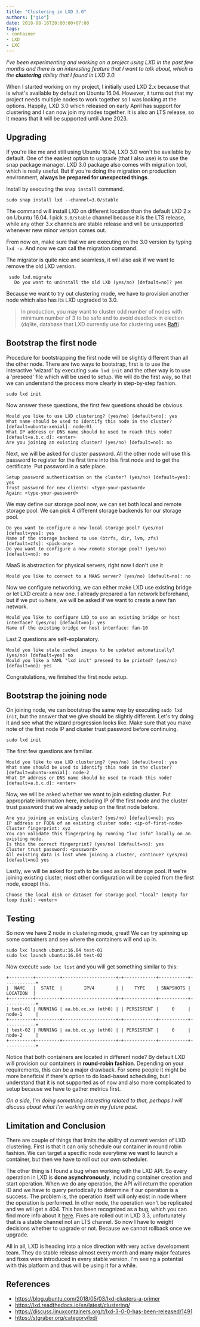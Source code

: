 ```yaml
---
title: "Clustering in LXD 3.0"
authors: ["gio"]
date: 2018-08-16T20:00:00+07:00
tags:
- container
- LXD
- LXC
---
```


<em>I've been experimenting and working on a project using LXD in the past few months and there is an interesting feature that I want to talk about, which is the **clustering** ability that I found in LXD 3.0.</em>

When I started working on my project, I initially used LXD 2.x because that is what's available by default on Ubuntu 16.04. However, it turns out that my project needs multiple nodes to work together so I was looking at the options. Happily, LXD 3.0 which released on early April has support for clustering and I can now join my nodes together. It is also an LTS release, so it means that it will be supported until June 2023.

## Upgrading

If you're like me and still using Ubuntu 16.04, LXD 3.0 won't be available by default. One of the easiest option to upgrade (that I also use) is to use the snap package manager. LXD 3.0 package also comes with migration tool, which is really useful. But if you're doing the migration on production environment, **always be prepared for unexpected things**.

Install by executing the `snap install` command.

```shell
sudo snap install lxd --channel=3.0/stable
```

The command will install LXD on different location than the default LXD 2.x on Ubuntu 16.04. I pick `3.0/stable` channel because it is the LTS release, while any other 3.x channels are stable release and will be unsupported whenever new minor version comes out.

From now on, make sure that we are executing on the 3.0 version by typing `lxd -v`. And now we can call the migration command. 

The migrator is quite nice and seamless, it will also ask if we want to remove the old LXD version.

```shell
 sudo lxd.migrate
   Do you want to uninstall the old LXD (yes/no) [default=no]? yes
```

Because we want to try out clustering mode, we have to provision another node which also has its LXD upgraded to 3.0. 

> In production, you may want to cluster odd number of nodes with minimum number of 3 to be safe and to avoid deadlock in election (dqlite, database that LXD currently use for clustering uses [Raft](https://raft.github.io/)).

## Bootstrap the first node

Procedure for bootstrapping the first node will be slightly different than all the other node. There are two ways to bootstrap, first is to use the interactive 'wizard' by executing `sudo lxd init` and the other way is to use a 'preseed' file which will be used to setup. We will do the first way, so that we can understand the process more clearly in step-by-step fashion.

```shell
sudo lxd init
```

Now answer these questions, the first few questions should be obvious.

```shell
Would you like to use LXD clustering? (yes/no) [default=no]: yes
What name should be used to identify this node in the cluster? [default=ubuntu-xenial]: node-01
What IP address or DNS name should be used to reach this node? [default=a.b.c.d]: <enter>
Are you joining an existing cluster? (yes/no) [default=no]: no
```

Next, we will be asked for cluster password. All the other node will use this password to register for the first time into this first node and to get the certificate. Put password in a safe place.

```shell
Setup password authentication on the cluster? (yes/no) [default=yes]: yes
Trust password for new clients: <type-your-password>
Again: <type-your-password>
```

We may define our storage pool now, we can set both local and remote storage pool. We can pick 4 different storage backends for our storage pool.

```shell
Do you want to configure a new local storage pool? (yes/no) [default=yes]: yes
Name of the storage backend to use (btrfs, dir, lvm, zfs) [default=zfs]: <pick-any>
Do you want to configure a new remote storage pool? (yes/no) [default=no]: no
```

MaaS is abstraction for physical servers, right now I don't use it

```shell
Would you like to connect to a MAAS server? (yes/no) [default=no]: no
```

Now we configure networking, we can either make LXD use existing bridge or let LXD create a new one. I already prepared a fan network beforehand, but if we put `no` here, we will be asked if we want to create a new fan network.

```shell
Would you like to configure LXD to use an existing bridge or host interface? (yes/no) [default=no]: yes
Name of the existing bridge or host interface: fan-10
```

Last 2 questions are self-explanatory.

```shell
Would you like stale cached images to be updated automatically? (yes/no) [default=yes] no
Would you like a YAML "lxd init" preseed to be printed? (yes/no) [default=no]: yes
```

Congratulations, we finished the first node setup.

## Bootstrap the joining node

On joining node, we can bootstrap the same way by executing `sudo lxd init`, but the answer that we give should be slightly different. Let's try doing it and see what the wizard progression looks like. Make sure that you make note of the first node IP and cluster trust password before continuing.

```shell
sudo lxd init
```

The first few questions are familiar.

```shell
Would you like to use LXD clustering? (yes/no) [default=no]: yes
What name should be used to identify this node in the cluster? [default=ubuntu-xenial]: node-2
What IP address or DNS name should be used to reach this node? [default=a.b.c.d]: <enter>
```

Now, we will be asked whether we want to join existing cluster. Put appropriate information here, including IP of the first node and the cluster trust password that we already setup on the first node before.

```shell
Are you joining an existing cluster? (yes/no) [default=no]: yes
IP address or FQDN of an existing cluster node: <ip-of-first-node>
Cluster fingerprint: xyz
You can validate this fingerpring by running "lxc info" locally on an existing node.
Is this the correct fingerprint? (yes/no) [default=no]: yes
Cluster trust password: <password>
All existing data is lost when joining a cluster, continue? (yes/no) [default=no] yes
```

Lastly, we will be asked for path to be used as local storage pool. If we're joining existing cluster, most other configuration will be copied from the first node, except this.

```shell
Choose the local disk or dataset for storage pool "local" (empty for loop disk): <enter>
```

## Testing

So now we have 2 node in clustering mode, great! We can try spinning up some containers and see where the containers will end up in.

```shell
sudo lxc launch ubuntu:16.04 test-01
sudo lxc launch ubuntu:16.04 test-02
```

Now execute `sudo lxc list` and you will get something similar to this:

```shell
+---------+---------+--------------------+-+------------+-----------+------------+
|  NAME   |  STATE  |        IPV4        | |    TYPE    | SNAPSHOTS |  LOCATION  |
+---------+---------+--------------------+-+------------+-----------+------------+
| test-01 | RUNNING | aa.bb.cc.xx (eth0) | | PERSISTENT |     0     | node-1     |
+---------+---------+--------------------+-+------------+-----------+------------+
| test-02 | RUNNING | aa.bb.cc.yy (eth0) | | PERSISTENT |     0     | node-2     |
+---------+---------+--------------------+-+------------+-----------+------------+
```

Notice that both containers are located in different node? By default LXD will provision our containers in **round-robin fashion**. Depending on your requirements, this can be a major drawback. For some people it might be more beneficial if there's option to do load-based scheduling, but I understand that it is not supported as of now and also more complicated to setup because we have to gather metrics first. 

*On a side, I'm doing something interesting related to that, perhaps I will discuss about what I'm working on in my future post.*

## Limitation and Conclusion

There are couple of things that limits the ability of current version of LXD clustering. First is that it can only schedule our container in round robin fashion. We can target a specific node everytime we want to launch a container, but then we have to roll out our own scheduler.

The other thing is I found a bug when working with the LXD API. So every operation in LXD is **done asynchronously**, including container creation and start operation. When we do any operation, the API will return the operation ID and we have to query periodically to determine if our operation is a success. The problem is, the operation itself will only exist in node where the operation is performed. In other node, the operation won't be replicated and we will get a 404. This has been recognized as a bug, which you can find more info about it [here](https://github.com/lxc/lxd/issues/4721). Fixes are rolled out in LXD 3.3, unfortunately that is a stable channel not an LTS channel. So now I have to weight decisions whether to upgrade or not. Because we cannot rollback once we upgrade.

All in all, LXD is heading into a nice direction with very active development team. They do stable release almost every month and many major features and fixes were introduced in every stable version. I'm seeing a potential with this platform and thus will be using it for a while.

## References

- https://blog.ubuntu.com/2018/05/03/lxd-clusters-a-primer
- https://lxd.readthedocs.io/en/latest/clustering/
- https://discuss.linuxcontainers.org/t/lxd-3-0-0-has-been-released/1491
- https://stgraber.org/category/lxd/

